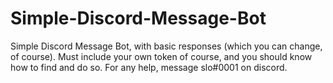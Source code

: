 # Simple-Discord-Message-Bot
Simple Discord Message Bot, with basic responses (which you can change, of course).
Must include your own token of course, and you should know how to find and do so.
For any help, message slo#0001 on discord.
